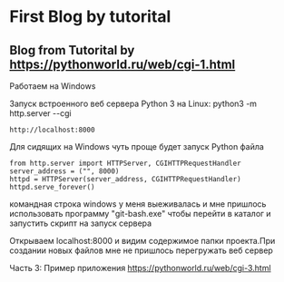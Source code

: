 # First Blog by tutorital

## Blog from Tutorital by https://pythonworld.ru/web/cgi-1.html

Работаем на Windows

Запуск встроенного веб сервера Python 3 на Linux:
    python3 -m http.server --cgi

    http://localhost:8000

Для сидящих на Windows чуть проще будет запуск Python файла

    from http.server import HTTPServer, CGIHTTPRequestHandler
    server_address = ("", 8000)
    httpd = HTTPServer(server_address, CGIHTTPRequestHandler)
    httpd.serve_forever()

командная строка windows у меня выеживалась и мне пришлось использовать программу "git-bash.exe"
чтобы перейти в каталог и запустить скрипт на запуск сервера

Открываем localhost:8000 и видим содержимое папки проекта.При создании новых файлов мне не пришлось перегружать веб сервер

Часть 3: Пример приложения
https://pythonworld.ru/web/cgi-3.html
